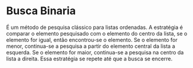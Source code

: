 # Busca Binaria

É um método de pesquisa clássico para listas ordenadas. A estratégia é comparar o elemento pesquisado com o elemento do centro da lista, se o elemento for igual, então encontrou-se o elemento. Se o elemento for menor, continua-se a pesquisa a partir do elemento central da lista a esquerda. Se o elemento for maior, continua-se a pesquisa na centro da lista a direita. Essa estratégia se repete até que a busca se encerre.